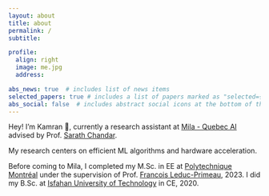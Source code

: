 ```yaml
---
layout: about
title: about
permalink: /
subtitle:

profile:
  align: right
  image: me.jpg
  address:

abs_news: true  # includes list of news items
selected_papers: true # includes a list of papers marked as "selected={true}"
abs_social: false  # includes abstract social icons at the bottom of the page
---
```



Hey! I’m Kamran :wave:, currently a research assistant at [Mila - Quebec AI](https://mila.quebec/en/) advised by Prof. [Sarath Chandar](http://sarathchandar.in/). 

My research centers on efficient ML algorithms and hardware acceleration.

Before coming to Mila, I completed my M.Sc. in EE at [Polytechnique Montréal](https://www.polymtl.ca/) under the supervision of Prof. [Francois Leduc-Primeau](https://www.polymtl.ca/expertises/en/leduc-primeau-francois), 2023. I did my B.Sc. at [Isfahan University of Technology](https://english.iut.ac.ir) in CE, 2020.